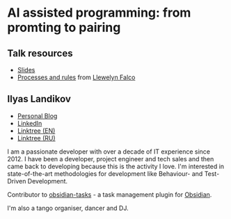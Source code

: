 # AI assisted programming: from promting to pairing

## Talk resources

* [Slides](https://docs.google.com/presentation/d/1M2wQ1U7quQg2w2uWEVy0HQtrISWeaRDFOi2b95Yx74w/)
* [Processes and rules](https://github.com/LearnWithLlew/AgenticAi.Java.StarterProject/tree/master/.windsurf) from [Llewelyn Falco](https://llewellynfalco.blogspot.com)

## Ilyas Landikov<!-- include: IlyasLandikov.md -->

* [Personal Blog](https://ilyas.life/)
* [LinkedIn](https://linkedin.com/ilandikov)
* [Linktree (EN)](https://linktr.ee/ilandikov)
* [Linktree (RU)](https://linktr.ee/etoilyas)

I am a passionate developer with over a decade of IT experience since 2012. I have been a developer, project engineer and tech sales and then came back to developing because this is the activity I love. I'm interested in state-of-the-art methodologies for development like Behaviour- and Test-Driven Development.

Contributor to [obsidian-tasks](https://github.com/obsidian-tasks-group/obsidian-tasks) - a task management plugin for [Obsidian](https://obsidian.md).

I'm also a tango organiser, dancer and DJ.<!-- endInclude -->

